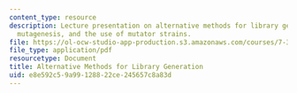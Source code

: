 ```yaml
---
content_type: resource
description: Lecture presentation on alternative methods for library generation, chemical
  mutagenesis, and the use of mutator strains.
file: https://ol-ocw-studio-app-production.s3.amazonaws.com/courses/7-344-directed-evolution-engineering-biocatalysts-spring-2008/e8e592c59a99128822ce245657c8a83d_ses4_slides.pdf
file_type: application/pdf
resourcetype: Document
title: Alternative Methods for Library Generation
uid: e8e592c5-9a99-1288-22ce-245657c8a83d
---
```

